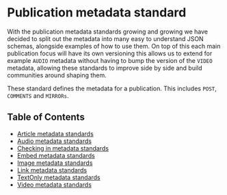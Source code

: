 # Publication metadata standard

With the publication metadata standards growing and growing we have decided to split out the metadata into many easy to understand JSON schemas, alongside examples of how to use them. On top of this each main publication focus will have its own versioning this allows us to extend for example `AUDIO` metadata without having to bump the version of the `VIDEO` metadata, allowing these standards to improve side by side and build communities around shaping them.

These standard defines the metadata for a publication. This includes `POST`, `COMMENTS` and `MIRRORs`.

## Table of Contents

- [Article metadata standards](./article/README.md)
- [Audio metadata standards](./audio/README.md)
- [Checking in metadata standards](./checking-in/README.md)
- [Embed metadata standards](./embed/README.md)
- [Image metadata standards](./image/README.md)
- [Link metadata standards](./link/README.md)
- [TextOnly metadata standards](./text-only/README.md)
- [Video metadata standards](./video/README.md)
